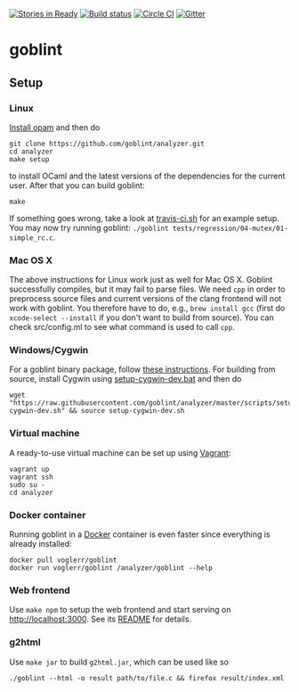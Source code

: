 [![Stories in Ready](https://badge.waffle.io/goblint/analyzer.png?label=ready&title=Ready)](https://waffle.io/goblint/analyzer)
[![Build status](https://travis-ci.org/goblint/analyzer.png)](https://travis-ci.org/goblint/analyzer)
[![Circle CI](https://circleci.com/gh/goblint/analyzer.svg?style=svg)](https://circleci.com/gh/goblint/analyzer)
[![Gitter](https://badges.gitter.im/Join%20Chat.svg)](https://gitter.im/goblint)
# goblint

## Setup
### Linux 
[Install opam](http://opam.ocaml.org/doc/Install.html) and then do

    git clone https://github.com/goblint/analyzer.git
    cd analyzer
    make setup

to install OCaml and the latest versions of the dependencies for the current user.
After that you can build goblint:

    make

If something goes wrong, take a look at [travis-ci.sh](scripts/travis-ci.sh) for an example setup.
You may now try running goblint: `./goblint tests/regression/04-mutex/01-simple_rc.c`.

### Mac OS X

The above instructions for Linux work just as well for Mac OS X. Goblint
successfully compiles, but it may fail to parse files. We need `cpp` in order
to preprocess source files and current versions of the clang frontend will not
work with goblint. You therefore have to do, e.g., `brew install gcc` (first do `xcode-select --install` if you don't want to build from source). You can check src/config.ml to see what command is used to call `cpp`.


### Windows/Cygwin
For a goblint binary package, follow [these instructions](http://goblint.in.tum.de/download.html).
For building from source, install Cygwin using [setup-cygwin-dev.bat](scripts/setup-cygwin-dev.bat) and then do

    wget "https://raw.githubusercontent.com/goblint/analyzer/master/scripts/setup-cygwin-dev.sh" && source setup-cygwin-dev.sh

### Virtual machine
A ready-to-use virtual machine can be set up using [Vagrant](http://www.vagrantup.com/):

    vagrant up
    vagrant ssh
    sudo su -
    cd analyzer

### Docker container
Running goblint in a [Docker](http://www.docker.com/) container is even faster since everything is already installed:

    docker pull voglerr/goblint
    docker run voglerr/goblint /analyzer/goblint --help

### Web frontend
Use `make npm` to setup the web frontend and start serving on <http://localhost:3000>.
See its [README](https://github.com/vogler/goblint-webapp) for details.

### g2html
Use `make jar` to build `g2html.jar`, which can be used like so

    ./goblint --html -o result path/to/file.c && firefox result/index.xml
